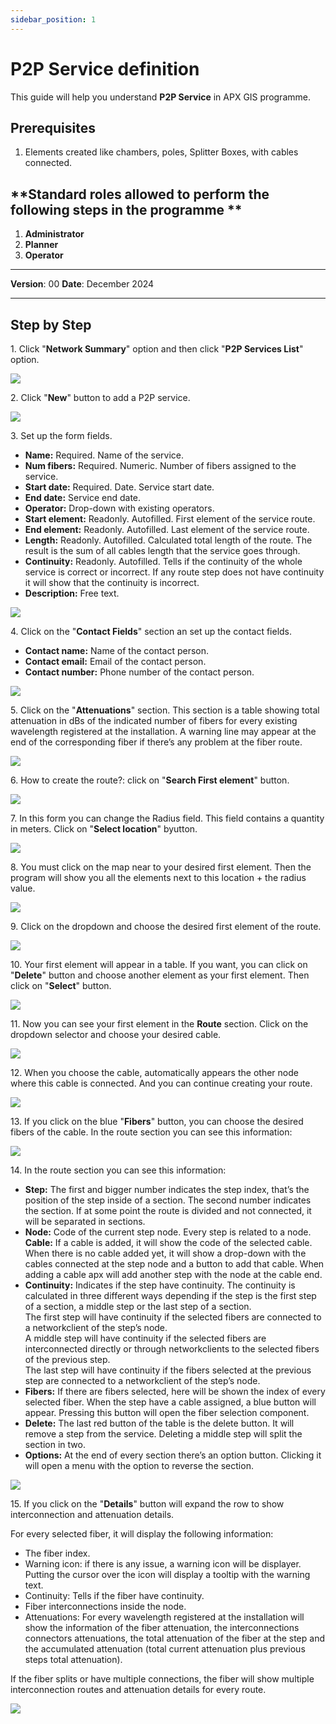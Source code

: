 ```yaml
---
sidebar_position: 1
---
```

# P2P Service definition

This guide will help you understand **P2P Service** in APX GIS programme.

## **Prerequisites**
1.	Elements created like chambers, poles, Splitter Boxes, with cables connected.

## **Standard roles allowed to perform the following steps in the programme **

1.	**Administrator**
2.  **Planner**
3.  **Operator**

------------

**Version**: 00
**Date**: December 2024

------------
## **Step by Step**

1\. Click "**Network Summary**" option and then click "**P2P Services List**" option.

![](/img/19.p2p-services/p2p_service_1.png)


2\. Click "**New**" button to add a P2P service.

![](/img/19.p2p-services/p2p_service_2.png)


3\. Set up the form fields.

- **Name:** Required. Name of the service.  
- **Num fibers:** Required. Numeric. Number of fibers assigned to the service.  
- **Start date:** Required. Date. Service start date.  
- **End date:** Service end date.  
- **Operator:** Drop-down with existing operators.  
- **Start element:** Readonly. Autofilled. First element of the service route.  
- **End element:** Readonly. Autofilled. Last element of the service route.  
- **Length:** Readonly. Autofilled. Calculated total length of the route. The result is the sum of all cables length that the service goes through.  
- **Continuity:** Readonly. Autofilled. Tells if the continuity of the whole service is correct or incorrect. If any route step does not have continuity it will show that the continuity is incorrect.  
- **Description:** Free text.  

![](/img/19.p2p-services/p2p_service_3.png)


4\. Click on the "**Contact Fields**" section an set up the contact fields.

- **Contact name:** Name of the contact person.  
- **Contact email:** Email of the contact person.  
- **Contact number:** Phone number of the contact person.  

![](/img/19.p2p-services/p2p_service_4.png)


5\. Click on the "**Attenuations**" section. This section is a table showing total attenuation in dBs of the indicated number of fibers for every existing wavelength registered at the installation.
A warning line may appear at the end of the corresponding fiber if there’s any problem at the fiber route.

![](/img/19.p2p-services/p2p_service_5.png)


6\. How to create the route?: click on "**Search First element**" button.

![](/img/19.p2p-services/p2p_service_6.png)


7\. In this form you can change the Radius field. This field contains a quantity in meters. Click on  "**Select location**" byutton.

![](/img/19.p2p-services/p2p_service_7.png)


8\.  You must click on the map near to your desired first element. Then the program will show you all the elements next to this location + the radius value.

![](/img/19.p2p-services/p2p_service_8.png)


9\. Click on the dropdown and choose the desired first element of the route.

![](/img/19.p2p-services/p2p_service_9.png)


10\. Your first element will appear in a table. If you want, you can click on "**Delete**" button and choose another element as your first element. Then click on "**Select**" button.

![](/img/19.p2p-services/p2p_service_10.png)


11\. Now you can see your first element in the **Route** section. Click on the dropdown selector and choose your desired cable.

![](/img/19.p2p-services/p2p_service_11.png)


12\. When you choose the cable, automatically appears the other node where this cable is connected. And you can continue creating your route.

![](/img/19.p2p-services/p2p_service_12.png)


13\. If you click on the blue "**Fibers**" button, you can choose the desired fibers of the cable. In the route section you can see this information:

![](/img/19.p2p-services/p2p_service_13.png)


14\. In the route section you can see this information:

- **Step:** The first and bigger number indicates the step index, that’s the position of the step inside of a section. The second number indicates the section. If at some point the route is divided and not connected, it will be separated in sections.  
- **Node:** Code of the current step node. Every step is related to a node.  
**Cable:** If a cable is added, it will show the code of the selected cable.  
When there is no cable added yet, it will show a drop-down with the cables connected at the step node and a button to add that cable. When adding a cable apx will add another step with the node at the cable end.  
- **Continuity:** Indicates if the step have continuity. The continuity is calculated in three different ways depending if the step is the first step of a section, a middle step or the last step of a section.  
The first step will have continuity if the selected fibers are connected to a networkclient of the step’s node.  
A middle step will have continuity if the selected fibers are interconnected directly or through networkclients to the selected fibers of the previous step.  
The last step will have continuity if the fibers selected at the previous step are connected to a networkclient of the step’s node.  
- **Fibers:** If there are fibers selected, here will be shown the index of every selected fiber. When the step have a cable assigned, a blue button will appear. Pressing this button will open the fiber selection component.
- **Delete:** The last red button of the table is the delete button. It will remove a step from the service. Deleting a middle step will split the section in two.
- **Options:** At the end of every section there’s an option button. Clicking it will open a menu with the option to reverse the section.


![](/img/19.p2p-services/p2p_service_14.png)


15\. If you click on the "**Details**" button will expand the row to show interconnection and attenuation details.

For every selected fiber, it will display the following information:  
- The fiber index.  
- Warning icon: if there is any issue, a warning icon will be displayer. Putting the cursor over the icon will display a tooltip with the warning text.  
- Continuity: Tells if the fiber have continuity.  
- Fiber interconnections inside the node.  
- Attenuations: For every wavelength registered at the installation will show the information of the fiber attenuation, the interconnections connectors attenuations, the total attenuation of the fiber at the step and the accumulated attenuation (total current attenuation plus previous steps total attenuation).  
  
If the fiber splits or have multiple connections, the fiber will show multiple interconnection routes and attenuation details for every route.


![](/img/19.p2p-services/p2p_service_15.png)